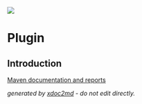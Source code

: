 ![](http://dev.lutece.paris.fr/jenkins/buildStatus/icon?job=system-plugin-updatercatalog-deploy)
# Plugin

## Introduction


[Maven documentation and reports](http://dev.lutece.paris.fr/plugins/plugin-updatercatalog/)



 *generated by [xdoc2md](https://github.com/lutece-platform/tools-maven-xdoc2md-plugin) - do not edit directly.*